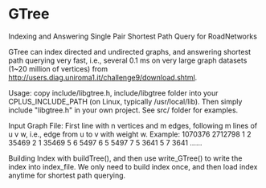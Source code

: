 # GTree
Indexing and Answering Single Pair Shortest Path Query for RoadNetworks

GTree can index directed and undirected graphs, and answering shortest path querying very fast, i.e., several 0.1 ms on very large graph datasets (1~20 million of vertices) from http://users.diag.uniroma1.it/challenge9/download.shtml.

Usage: copy include/libgtree.h, include/libgtree folder into your
CPLUS_INCLUDE_PATH (on Linux, typically /usr/local/lib). Then simply include
"libgtree.h" in your own project. See src/ folder for examples.

Input Graph File:
  First line with n vertices and m edges, following m lines of u v w, i.e., edge from u to v with weight w.
Example:
1070376 2712798
1 2 35469
2 1 35469
5 6 5497
6 5 5497
7 5 3641
5 7 3641
......

Building Index with buildTree(), and then use write_GTree() to write the index into index_file.
We only need to build index once, and then load index anytime for shortest path querying.
